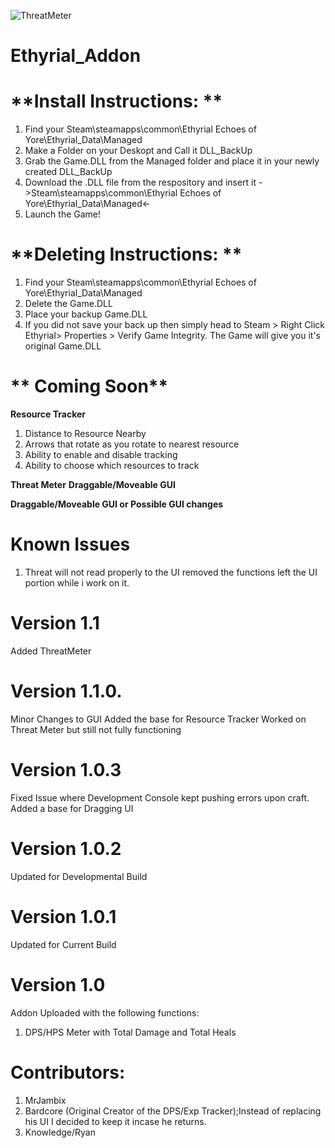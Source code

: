 ![ThreatMeter](https://github.com/MrJambix/Ethyrial_Addon/assets/131601090/fb168b83-1c9e-4a4d-836d-b4dad5d4a381)


# Ethyrial_Addon
# **Install Instructions: **
1. Find your Steam\steamapps\common\Ethyrial Echoes of Yore\Ethyrial_Data\Managed
2. Make a Folder on your Deskopt and Call it DLL_BackUp
3. Grab the Game.DLL from the Managed folder and place it in your newly created DLL_BackUp
4. Download the .DLL file from the respository and insert it ->Steam\steamapps\common\Ethyrial Echoes of Yore\Ethyrial_Data\Managed<-
5. Launch the Game!

# **Deleting Instructions: **
1. Find your Steam\steamapps\common\Ethyrial Echoes of Yore\Ethyrial_Data\Managed
2. Delete the Game.DLL
3. Place your backup Game.DLL
4. If you did not save your back up then simply head to Steam > Right Click Ethyrial> Properties > Verify Game Integrity. The Game will give you it's original Game.DLL


# ** Coming Soon**

**Resource Tracker**
1. Distance to Resource Nearby 
2. Arrows that rotate as you rotate to nearest resource
3. Ability to enable and disable tracking
4. Ability to choose which resources to track

**Threat Meter**
**Draggable/Moveable GUI**  

**Draggable/Moveable GUI or Possible GUI changes** 

# **Known Issues**
1. Threat will not read properly to the UI removed the functions left the UI portion while i work on it.

# **Version 1.1** 
Added ThreatMeter

# **Version 1.1.0.**
Minor Changes to GUI
Added the base for Resource Tracker
Worked on Threat Meter but still not fully functioning

# **Version 1.0.3**
Fixed Issue where Development Console kept pushing errors upon craft.
Added a base for Dragging UI

# **Version 1.0.2**
Updated for Developmental Build

# **Version 1.0.1** 
Updated for Current Build

# **Version 1.0**
Addon Uploaded with the following functions:
  1. DPS/HPS Meter with Total Damage and Total Heals
 


# Contributors:
1. MrJambix
2. Bardcore (Original Creator of the DPS/Exp Tracker);Instead of replacing his UI I decided to keep it incase he returns.
3. Knowledge/Ryan
